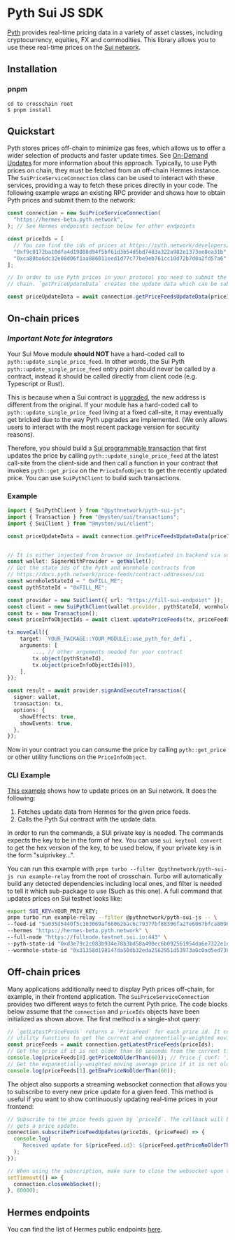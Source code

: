 # Pyth Sui JS SDK

[Pyth](https://pyth.network/) provides real-time pricing data in a variety of asset classes, including cryptocurrency, equities, FX and commodities. This library allows you to use these real-time prices on the [Sui network](https://sui.io/).

## Installation

### pnpm

```
cd to crosschain root
$ pnpm install
```

## Quickstart

Pyth stores prices off-chain to minimize gas fees, which allows us to offer a wider selection of products and faster update times.
See [On-Demand Updates](https://docs.pyth.network/documentation/pythnet-price-feeds/on-demand) for more information about this approach.
Typically, to use Pyth prices on chain,
they must be fetched from an off-chain Hermes instance. The `SuiPriceServiceConnection` class can be used to interact with these services,
providing a way to fetch these prices directly in your code. The following example wraps an existing RPC provider and shows how to obtain
Pyth prices and submit them to the network:

```typescript
const connection = new SuiPriceServiceConnection(
  "https://hermes-beta.pyth.network",
); // See Hermes endpoints section below for other endpoints

const priceIds = [
  // You can find the ids of prices at https://pyth.network/developers/price-feed-ids#sui-testnet
  "0xf9c0172ba10dfa4d19088d94f5bf61d3b54d5bd7483a322a982e1373ee8ea31b", // BTC/USD price id in testnet
  "0xca80ba6dc32e08d06f1aa886011eed1d77c77be9eb761cc10d72b7d0a2fd57a6", // ETH/USD price id in testnet
];

// In order to use Pyth prices in your protocol you need to submit the price update data to Pyth contract in your target
// chain. `getPriceUpdateData` creates the update data which can be submitted to your contract.

const priceUpdateData = await connection.getPriceFeedsUpdateData(priceIds);
```

## On-chain prices

### **_Important Note for Integrators_**

Your Sui Move module **should NOT** have a hard-coded call to `pyth::update_single_price_feed`. In other words, the Sui Pyth `pyth::update_single_price_feed` entry point should never be called by a contract, instead it should be called directly from client code (e.g. Typescript or Rust).

This is because when a Sui contract is [upgraded](https://docs.sui.io/build/package-upgrades), the new address is different from the original. If your module has a hard-coded call to `pyth::update_single_price_feed` living at a fixed call-site, it may eventually get bricked due to the way Pyth upgrades are implemented. (We only allows users to interact with the most recent package version for security reasons).

Therefore, you should build a [Sui programmable transaction](https://docs.sui.io/build/prog-trans-ts-sdk) that first updates the price by calling `pyth::update_single_price_feed` at the latest call-site from the client-side and then call a function in your contract that invokes `pyth::get_price` on the `PriceInfoObject` to get the recently updated price.
You can use `SuiPythClient` to build such transactions.

### Example

```ts
import { SuiPythClient } from "@pythnetwork/pyth-sui-js";
import { Transaction } from "@mysten/sui/transactions";
import { SuiClient } from "@mysten/sui/client";

const priceUpdateData = await connection.getPriceFeedsUpdateData(priceIds); // see quickstart section


// It is either injected from browser or instantiated in backend via some private key
const wallet: SignerWithProvider = getWallet();
// Get the state ids of the Pyth and Wormhole contracts from
// https://docs.pyth.network/price-feeds/contract-addresses/sui
const wormholeStateId = " 0xFILL_ME";
const pythStateId = "0xFILL_ME";

const provider = new SuiClient({ url: "https://fill-sui-endpoint" });
const client = new SuiPythClient(wallet.provider, pythStateId, wormholeStateId);
const tx = new Transaction();
const priceInfoObjectIds = await client.updatePriceFeeds(tx, priceFeedUpdateData, priceIds);

tx.moveCall({
    target: `YOUR_PACKAGE::YOUR_MODULE::use_pyth_for_defi`,
    arguments: [
        ..., // other arguments needed for your contract
        tx.object(pythStateId),
        tx.object(priceInfoObjectIds[0]),
    ],
});

const result = await provider.signAndExecuteTransaction({
  signer: wallet,
  transaction: tx,
  options: {
    showEffects: true,
    showEvents: true,
  },
});
```

Now in your contract you can consume the price by calling `pyth::get_price` or other utility functions on the `PriceInfoObject`.

### CLI Example

[This example](./src/examples/SuiRelay.ts) shows how to update prices on an Sui network. It does the following:

1. Fetches update data from Hermes for the given price feeds.
2. Calls the Pyth Sui contract with the update data.

In order to run the commands, a SUI private key is needed. The commands expects the key to be in the form of hex. You can use `sui keytool convert` to get the hex version of the key, to be used below, if your private key is in the form "suiprivkey...".

You can run this example with `pnpm turbo --filter @pythnetwork/pyth-sui-js run example-relay` from the root of crosschain. Turbo will automatically build any detected dependencies including local ones, and filter is needed to tell it which sub-package to use (Such as this one). A full command that updates prices on Sui testnet looks like:

```bash
export SUI_KEY=YOUR_PRIV_KEY;
pnpm turbo run example-relay --filter @pythnetwork/pyth-sui-js -- \
--feed-id "5a035d5440f5c163069af66062bac6c79377bf88396fa27e6067bfca8096d280" \
--hermes "https://hermes-beta.pyth.network" \
--full-node "https://fullnode.testnet.sui.io:443" \
--pyth-state-id "0xd3e79c2c083b934e78b3bd58a490ec6b092561954da6e7322e1e2b3c8abfddc0" \
--wormhole-state-id "0x31358d198147da50db32eda2562951d53973a0c0ad5ed738e9b17d88b213d790"
```

## Off-chain prices

Many applications additionally need to display Pyth prices off-chain, for example, in their frontend application.
The `SuiPriceServiceConnection` provides two different ways to fetch the current Pyth price.
The code blocks below assume that the `connection` and `priceIds` objects have been initialized as shown above.
The first method is a single-shot query:

```typescript
// `getLatestPriceFeeds` returns a `PriceFeed` for each price id. It contains all information about a price and has
// utility functions to get the current and exponentially-weighted moving average price, and other functionality.
const priceFeeds = await connection.getLatestPriceFeeds(priceIds);
// Get the price if it is not older than 60 seconds from the current time.
console.log(priceFeeds[0].getPriceNoOlderThan(60)); // Price { conf: '1234', expo: -8, price: '12345678' }
// Get the exponentially-weighted moving average price if it is not older than 60 seconds from the current time.
console.log(priceFeeds[1].getEmaPriceNoOlderThan(60));
```

The object also supports a streaming websocket connection that allows you to subscribe to every new price update for a given feed.
This method is useful if you want to show continuously updating real-time prices in your frontend:

```typescript
// Subscribe to the price feeds given by `priceId`. The callback will be invoked every time the requested feed
// gets a price update.
connection.subscribePriceFeedUpdates(priceIds, (priceFeed) => {
  console.log(
    `Received update for ${priceFeed.id}: ${priceFeed.getPriceNoOlderThan(60)}`,
  );
});

// When using the subscription, make sure to close the websocket upon termination to finish the process gracefully.
setTimeout(() => {
  connection.closeWebSocket();
}, 60000);
```

## Hermes endpoints

You can find the list of Hermes public endpoints [here](https://docs.pyth.network/documentation/pythnet-price-feeds/hermes#public-endpoints).
